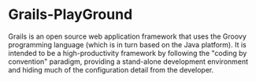 # Grails-PlayGround
Grails is an open source web application framework that uses the Groovy programming language (which is in turn based on the Java platform). It is intended to be a high-productivity framework by following the "coding by convention" paradigm, providing a stand-alone development environment and hiding much of the configuration detail from the developer.
